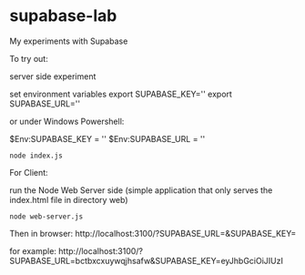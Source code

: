 # supabase-lab
My experiments with Supabase



To try out:

server side experiment

set environment variables
export SUPABASE_KEY='<key value>'
export SUPABASE_URL='<first url segment of SUPABASE URL>'

or under Windows Powershell:

$Env:SUPABASE_KEY = '<key value>'
$Env:SUPABASE_URL = '<first url segment of SUPABASE URL>'

`node index.js`


For Client:

run the Node Web Server side (simple application that only serves the index.html file in directory web)

`node web-server.js`

Then in browser:
http://localhost:3100/?SUPABASE_URL=<segment of your SUPABASE_URL>&SUPABASE_KEY=<your SUPABASE_KEY>

for example:
http://localhost:3100/?SUPABASE_URL=bctbxcxuywqjhsafw&SUPABASE_KEY=eyJhbGciOiJIUzI